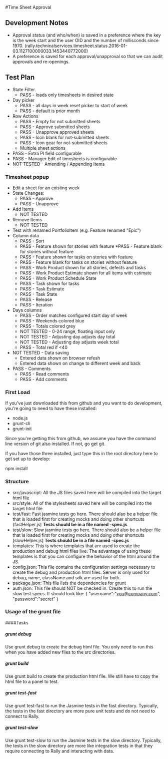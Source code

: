 #Time Sheet Approval

## Development Notes

* Approval status (and who/when) is saved in a preference where the key is
the week start and the user OID and the number of millisconds since 1970. 
(rally.technicalservices.timesheet.status.2016-01-03.1127100000033.1453440772000)
* A preference is saved for each approval/unapproval so that we can audit approvals
and re-openings.

## Test Plan
* State Filter
   * PASS - loads only timesheets in desired state
* Day picker
   * PASS - all days in week reset picker to start of week
   * PASS - default is prior month
* Row Actions
   * PASS - Empty for not submitted sheets
   * PASS - Approve submitted sheets
   * PASS - Unapprove approved sheets
   * PASS - Icon blank for not-submitted sheets
   * PASS - Icon gear for not-submitted sheets
   * Multiple sheet actions
* PASS - Extra PI field configurable
* PASS - Manager Edit of timesheets is configurable
* NOT TESTED - Amending / Appending Items

### Timesheet popup
* Edit a sheet for an existing week
* State Changes:
   * PASS - Approve
   * PASS - Unapprove
* Add Items
   * NOT TESTED
* Remove Items
   * NOT TESTED
* Test with renamed PortfolioItem (e.g. Feature renamed "Epic")
* Column data
   * PASS - Sort
   * PASS - Feature shown for stories with feature
   *PASS - Feature blank for stories without feature
   * PASS - Feature shown for tasks on stories with feature
   * PASS - Feature blank for tasks on stories without feature
   * PASS - Work Product shown for all stories, defects and tasks
   * PASS - Work Product Estimate shown for all items with estimate
   * PASS - Work Product Schedule State
   * PASS - Task shown for tasks
   * PASS - Task Estimate
   * PASS - Task State
   * PASS - Release
   * PASS - Iteration
* Days columns
   * PASS - Order matches configured start day of week
   * PASS - Weekends colored blue
   * PASS - Totals colored grey
   * NOT TESTED - 0-24 range, floating input only
   * NOT TESTED - Adjusting day adjusts day total
   * NOT TESTED - Adjusting day adjusts week total
   * PASS - Total red if <40
 * NOT TESTED - Data saving
   * Entered data shown on browser refesh
   * Entered data shown on change to different week and back
* PASS - Comments
   * PASS - Read comments
   * PASS - Add comments

### First Load

If you've just downloaded this from github and you want to do development, 
you're going to need to have these installed:

 * node.js
 * grunt-cli
 * grunt-init
 
Since you're getting this from github, we assume you have the command line
version of git also installed.  If not, go get git.

If you have those three installed, just type this in the root directory here
to get set up to develop:

  npm install

### Structure

  * src/javascript:  All the JS files saved here will be compiled into the 
  target html file
  * src/style: All of the stylesheets saved here will be compiled into the 
  target html file
  * test/fast: Fast jasmine tests go here.  There should also be a helper 
  file that is loaded first for creating mocks and doing other shortcuts
  (fastHelper.js) **Tests should be in a file named <something>-spec.js**
  * test/slow: Slow jasmine tests go here.  There should also be a helper
  file that is loaded first for creating mocks and doing other shortcuts 
  (slowHelper.js) **Tests should be in a file named <something>-spec.js**
  * templates: This is where templates that are used to create the production
  and debug html files live.  The advantage of using these templates is that
  you can configure the behavior of the html around the JS.
  * config.json: This file contains the configuration settings necessary to
  create the debug and production html files.  Server is only used for debug,
  name, className and sdk are used for both.
  * package.json: This file lists the dependencies for grunt
  * auth.json: This file should NOT be checked in.  Create this to run the
  slow test specs.  It should look like:
    {
        "username":"you@company.com",
        "password":"secret"
    }
  
### Usage of the grunt file
####Tasks
    
##### grunt debug

Use grunt debug to create the debug html file.  You only need to run this when you have added new files to
the src directories.

##### grunt build

Use grunt build to create the production html file.  We still have to copy the html file to a panel to test.

##### grunt test-fast

Use grunt test-fast to run the Jasmine tests in the fast directory.  Typically, the tests in the fast 
directory are more pure unit tests and do not need to connect to Rally.

##### grunt test-slow

Use grunt test-slow to run the Jasmine tests in the slow directory.  Typically, the tests in the slow
directory are more like integration tests in that they require connecting to Rally and interacting with
data.
